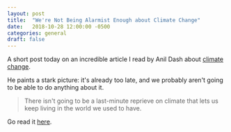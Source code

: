 ```yaml
---
layout: post
title:  "We're Not Being Alarmist Enough about Climate Change"
date:   2018-10-28 12:00:00 -0500
categories: general
draft: false
---
```


A short post today on an incredible article I read by Anil Dash about [climate change](https://anildash.com/2018/10/03/were-still-not-being-alarmist-enough-about-climate-change/amp/).

He paints a stark picture: it's already too late, and we probably aren't going to be able to do anything about it.

> There isn't going to be a last-minute reprieve on climate that lets us keep living in the world we used to have.

Go read it [here](https://anildash.com/2018/10/03/were-still-not-being-alarmist-enough-about-climate-change/amp/).